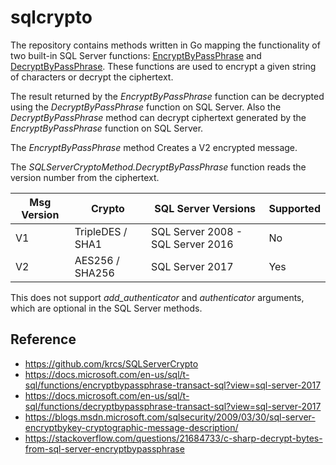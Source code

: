 # sqlcrypto

The repository contains methods written in Go mapping the functionality of two
built-in SQL Server functions:
[EncryptByPassPhrase](https://docs.microsoft.com/en-us/sql/t-sql/functions/encryptbypassphrase-transact-sql?view=sql-server-2017)
and
[DecryptByPassPhrase](https://docs.microsoft.com/en-us/sql/t-sql/functions/decryptbypassphrase-transact-sql?view=sql-server-2017).
These functions are used to encrypt a given string of characters or decrypt the
ciphertext.

The result returned by the *EncryptByPassPhrase* function
can be decrypted using the *DecryptByPassPhrase* function on SQL Server. Also the
*DecryptByPassPhrase* method can decrypt
ciphertext generated by the *EncryptByPassPhrase* function on SQL Server. 

The *EncryptByPassPhrase* method Creates a V2 encrypted message.

The *SQLServerCryptoMethod.DecryptByPassPhrase* function reads the version number from the ciphertext.

| Msg Version   | Crypto           | SQL Server Versions               | Supported |
| ------------- | ---------------- | --------------------------------- | --------- |
| V1            | TripleDES / SHA1 | SQL Server 2008 - SQL Server 2016 |        No |
| V2            | AES256 / SHA256  | SQL Server 2017                   |       Yes |

This does not support *add_authenticator* and *authenticator* arguments, which are
optional in the SQL Server methods. 

## Reference
- https://github.com/krcs/SQLServerCrypto
- https://docs.microsoft.com/en-us/sql/t-sql/functions/encryptbypassphrase-transact-sql?view=sql-server-2017
- https://docs.microsoft.com/en-us/sql/t-sql/functions/decryptbypassphrase-transact-sql?view=sql-server-2017
- https://blogs.msdn.microsoft.com/sqlsecurity/2009/03/30/sql-server-encryptbykey-cryptographic-message-description/
- https://stackoverflow.com/questions/21684733/c-sharp-decrypt-bytes-from-sql-server-encryptbypassphrase
